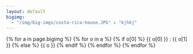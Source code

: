 ```yaml
---
layout: default
bigimg:
  - "/img/big-imgs/costa-rica-house.JPG" : "kjhkj"
---
```


{% for a in page.bigimg %}
{% for o in a %}
{% if o[0] %}
{{ o[0] }}
:
{{ o[1] }}
{% else %}
{{ o }}
{% endif %}
{% endfor %}
{% endfor %}
